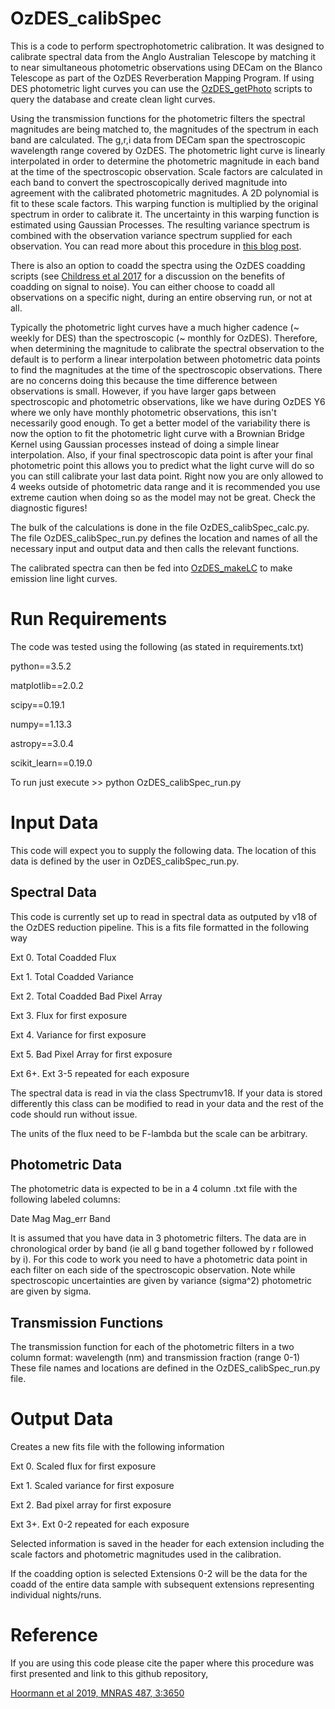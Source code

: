 # OzDES_calibSpec
This is a code to perform spectrophotometric calibration.  It was designed to calibrate spectral data from the Anglo Australian Telescope by matching it to near simultaneous photometric observations using DECam on the Blanco Telescope as part of the OzDES Reverberation Mapping Program.  If using DES photometric light curves you can use the [OzDES_getPhoto](https://github.com/jhoormann/OzDES_getPhoto) scripts to query the database and create clean light curves.

Using the transmission functions for the photometric filters the spectral magnitudes are being matched to, the magnitudes of the spectrum in each band are calculated.  The g,r,i data from DECam span the spectroscopic wavelength range covered by OzDES.  The photometric light curve is linearly interpolated in order to determine the photometric magnitude in each band at the time of the spectroscopic observation.  Scale factors are calculated in each band to convert the spectroscopically derived magnitude into agreement with the calibrated photometric magnitudes.  A 2D polynomial is fit to these scale factors.  This warping function is multiplied by the original spectrum in order to calibrate it.  The uncertainty in this warping function is estimated using Gaussian Processes.  The resulting variance spectrum is combined with the observation variance spectrum supplied for each observation.  You can read more about this procedure in [this blog post](https://jhoormann.github.io/blog/blog-3/). 

There is also an option to coadd the spectra using the OzDES coadding scripts (see [Childress et al 2017](https://ui.adsabs.harvard.edu/abs/2017MNRAS.472..273C/abstract) for a discussion on the benefits of coadding on signal to noise).  You can either choose to coadd all observations on a specific night, during an entire observing run, or not at all.  

Typically the photometric light curves have a much higher cadence (~ weekly for DES) than the spectroscopic (~ monthly for OzDES).  Therefore, when determining the magnitude to calibrate the spectral observation to the default is to perform a linear interpolation between photometric data points to find the magnitudes at the time of the spectroscopic observations.  There are no concerns doing this because the time difference between observations is small.  However, if you have larger gaps between spectroscopic and photometric observations, like we have during OzDES Y6 where we only have monthly photometric observations, this isn't necessarily good enough.  To get a better model of the variability there is now the option to fit the photometric light curve with a Brownian Bridge Kernel using Gaussian processes instead of doing a simple linear interpolation.  Also, if your final spectroscopic data point is after your final photometric point this allows you to predict what the light curve will do so you can still calibrate your last data point. Right now you are only allowed to 4 weeks outside of photometric data range and it is recommended you use extreme caution when doing so as the model may not be great.  Check the diagnostic figures!  

The bulk of the calculations is done in the file OzDES_calibSpec_calc.py.  The file OzDES_calibSpec_run.py defines the location and names of all the necessary input and output data and then calls the relevant functions.

The calibrated spectra can then be fed into [OzDES_makeLC](https://github.com/jhoormann/OzDES_makeLC) to make emission line light curves.

# Run Requirements
The code was tested using the following (as stated in requirements.txt)

python==3.5.2

matplotlib==2.0.2

scipy==0.19.1

numpy==1.13.3

astropy==3.0.4

scikit_learn==0.19.0

To run just execute >> python OzDES_calibSpec_run.py

# Input Data
This code will expect you to supply the following data.  The location of this data is defined by the user in OzDES_calibSpec_run.py.
## Spectral Data
This code is currently set up to read in spectral data as outputed by v18 of the OzDES reduction pipeline.  This is a fits file formatted in the following way

Ext 0. Total Coadded Flux

Ext 1. Total Coadded Variance

Ext 2. Total Coadded Bad Pixel Array

Ext 3. Flux for first exposure

Ext 4. Variance for first exposure

Ext 5. Bad Pixel Array for first exposure

Ext 6+. Ext 3-5 repeated for each exposure

The spectral data is read in via the class Spectrumv18.  If your data is stored differently this class can be modified to read in your data and the rest of the code should run without issue.

The units of the flux need to be F-lambda but the scale can be arbitrary.

## Photometric Data

The photometric data is expected to be in a 4 column .txt file with the following labeled columns:

Date    Mag    Mag_err    Band

It is assumed that you have data in 3 photometric filters.  The data are in chronological order by band (ie all g band together followed by r followed by i). For this code to work you need to have a photometric data point in each filter on each side of the spectroscopic observation.
Note while spectroscopic uncertainties are given by variance (sigma^2) photometric are given by sigma.

## Transmission Functions
The transmission function for each of the photometric filters in a two column format: wavelength (nm) and transmission fraction (range 0-1)
These file names and locations are defined in the OzDES_calibSpec_run.py file.

# Output Data
Creates a new fits file with the following information

Ext 0. Scaled flux for first exposure

Ext 1. Scaled variance for first exposure

Ext 2. Bad pixel array for first exposure

Ext 3+. Ext 0-2 repeated for each exposure

Selected information is saved in the header for each extension including the scale factors and photometric magnitudes used in the calibration.

If the coadding option is selected Extensions 0-2 will be the data for the coadd of the entire data sample with subsequent extensions representing individual nights/runs.

# Reference
If you are using this code please cite the paper where this procedure was first presented and link to this github repository,

[Hoormann et al 2019, MNRAS 487, 3:3650](https://ui.adsabs.harvard.edu/abs/2019MNRAS.487.3650H/abstract)
